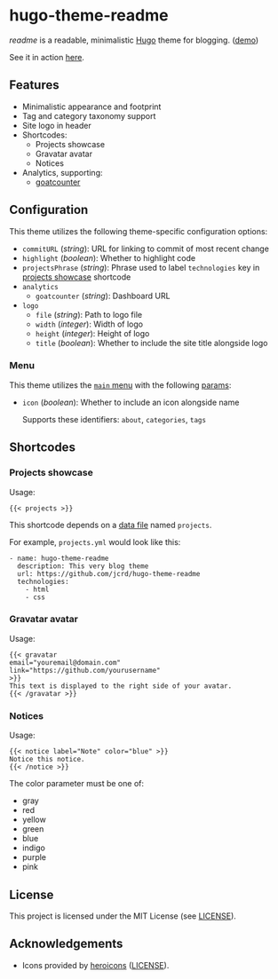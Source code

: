# hugo-theme-readme

*readme* is a readable, minimalistic [Hugo][hugo] theme for blogging. ([demo][demo])

See it in action [here][site].

[hugo]: https://gohugo.io/
[demo]: https://twiddlingbits.net/hugo-theme-readme/
[site]: https://twiddlingbits.net/

## Features

* Minimalistic appearance and footprint
* Tag and category taxonomy support
* Site logo in header
* Shortcodes:
  * Projects showcase
  * Gravatar avatar
  * Notices
* Analytics, supporting:
    * [goatcounter][goatcounter]

[goatcounter]: https://www.goatcounter.com/

## Configuration

This theme utilizes the following theme-specific configuration options:

* `commitURL` (*string*): URL for linking to commit of most recent change
* `highlight` (*boolean*): Whether to highlight code
* `projectsPhrase` (*string*): Phrase used to label `technologies` key in
  [projects showcase](#projects-showcase) shortcode
* `analytics`
    * `goatcounter` (*string*): Dashboard URL
* `logo`
    * `file` (*string*): Path to logo file
    * `width` (*integer*): Width of logo
    * `height` (*integer*): Height of logo
    * `title` (*boolean*): Whether to include the site title alongside logo

### Menu

This theme utilizes the [`main` menu][hugo-menu] with the following [params][hugo-menu-params]:

* `icon` (*boolean*): Whether to include an icon alongside name

  Supports these identifiers: `about`, `categories`, `tags`

[hugo-menu]: https://gohugo.io/content-management/menus/
[hugo-menu-params]: https://gohugo.io/content-management/menus/#params

## Shortcodes

### Projects showcase

Usage:
```
{{< projects >}}
```

This shortcode depends on a [data file][hugo-data] named `projects`.

For example, `projects.yml` would look like this:
```
- name: hugo-theme-readme
  description: This very blog theme
  url: https://github.com/jcrd/hugo-theme-readme
  technologies:
    - html
    - css
```

[hugo-data]: https://gohugo.io/templates/data-templates/

### Gravatar avatar

Usage:
```
{{< gravatar
email="youremail@domain.com"
link="https://github.com/yourusername"
>}}
This text is displayed to the right side of your avatar.
{{< /gravatar >}}
```

### Notices

Usage:
```
{{< notice label="Note" color="blue" >}}
Notice this notice.
{{< /notice >}}
```

The color parameter must be one of:
* gray
* red
* yellow
* green
* blue
* indigo
* purple
* pink

## License

This project is licensed under the MIT License (see [LICENSE](LICENSE)).

## Acknowledgements

* Icons provided by [heroicons][heroicons] ([LICENSE][heroicons-license]).

[heroicons]: https://heroicons.com/
[heroicons-license]: https://github.com/tailwindlabs/heroicons/blob/master/LICENSE

